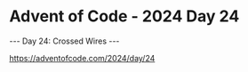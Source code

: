 # Advent of Code - 2024 Day 24

--- Day 24: Crossed Wires ---

https://adventofcode.com/2024/day/24

